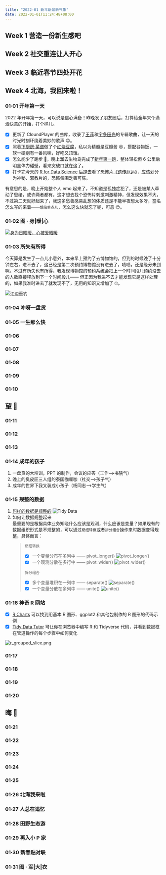 ```yaml
---
title: "2022-01 新年新景新气象"
date: 2022-01-01T11:24:48+08:00
---
```


## Week 1 营造一份新生感吧

## Week 2 社交重连让人开心

## Week 3 临近春节四处开花

## Week 4 北海，我回来啦！

### 01·01 开年第一天

2022 年开年第一天，可以说是信心满备！昨晚发了朋友圈后，打算给全年来个潇洒快意的开始，打个样儿。

- [x] 更新了 CloundPlayer 的曲库，收录了[王菲](https://1drv.ms/u/s!AlGH5JDDSwgthOEJ-B2DwLtJxi47QA?e=fso4cI)和[宇多田光](https://1drv.ms/u/s!AlGH5JDDSwgthN9cw5q4T_XqUZlxYQ?e=af58YA)的专辑歌曲，让一天的时光时刻环绕着美妙的歌声 😊。
- [x] 照着[下厨房·菜谱](http://www.xiachufang.com/recipe/102333700/)做了个[红烧豆腐](https://lh3.googleusercontent.com/1rXMzvWMnVrNmz0SApi_Bcm6Muv0ZJkfEdt4o8hKQg_g4o9TrknZ1Q3BecXxFkhoVKl3PXYqB98YXwZQtM7OibRBD04CyeovS5PNhTkJ9-MjBJ92cCP5_CGiMHBQ93fPvECmNUOyHuo9qeg6tYJdP0ejY-cHYm3KVuiOFUwhUE73dMacdfmVz6qaGlDOeXNl4jIfz0Iz3Y6UllHnovDd1iUHm9Yz41mrvnaCR1TuHG7LAd9Tua8iMytbO4gilnU1x028Jm2pvGAmVFF4NbwI0vbAdG2b6k8LJkeBpJCtpEWeZLRDoj8yLzavr8JExsd6pUBPszJgDNI-jqPrLLBNb6VhY0eoTuQF5jXD4UAAF9dF4ikYfkVbRpdhN_BseIm6FrXWyF3gPGOJXOAjvPHoaQ-yGBE4-vRlkaZQMmA8-pj8vTppr3LSBSbTJAcI8aD6LewvAV4KTLjBiW_aTl2Oy45a013e5aCWSSklEE1jHGu63U5K0AcQArcnSpA7puBip2f7kTPwb3ZxnjxtcjJF5YPkvZoYTZfKrBoJUzlSH6X3DcwIJxhu2RTWoWcZoqM5v3MloN2Th14lneLVvYPDN47IL5R__zaS99lmCo-jNIY9BL1Z9sIziMWauj8DYrxMONjixqk2PjvV8Clfq4pvJY_EiiQkN7ztZyqCB0nmD0boLT-z0daITJdAjlQIy0XFvTHpzUAO0obhPpaeZPI4qkU=w1398-h1048-no?authuser=0)，私以为精髓是豆瓣酱 😍，搭配谷物饭，一软一硬别有一番风味，好吃又顶饿。
- [x] 怎么能少了跑步 🏃‍，晚上溜去生物岛完成了[新年第一跑](https://www.strava.com/activities/6455556817?utm_content=89002569&utm_medium=referral)，整体轻松但 6 公里后明显体力碰壁，看来突破口就在这了。
- [x] 打卡完今天的 [R for Data Science](https://r4ds.had.co.nz/) 后跑去看了恐怖片[《遗传厄运》](https://movie.douban.com/subject/27621727/)，应该划分为神秘、邪教片的，恐怖氛围乏善可陈。

有意思的是，晚上开始整个人 emo 起来了，不知道是孤独症犯了，还是被某人牵动了思绪，或许两者都有，这才想去找个恐怖片刺激刺激精神，但发现效果不大，不过第二天就好起来了，我这多愁善感易乱想的体质还是不能半夜想太多呀，签名怎么写的来着——`想简单点儿`，怎么这么快就忘了呢，可恶 😶。

### 01·02 图 · 身|暖|心

[![身为日晒暖，心被爱晒暖](https://lh3.googleusercontent.com/Lmx7VS7UZSlAETSM3_9JJw8k_MAv7Kar1jVkmyOmmdeOev-PcgeW1nD7Y_eOTqeKIDqjXRrI_asep1eaNT3m_Odd8aQftEkNc1vX44SDEZ_qa4R_4kzTb6FGzf9EM6q4V6Iwx3eIiYS2HIh3-Z--I5bxYUXfiyIU0fRvl_pPxqf7cjsRjxtqhwqFZEjryBC0VIkeQL8Ps9jG8MeCqPk69aPrui87oS1r2jCJFnvrNDo3jW6cyI9olyAZd3LqqwKlrmVJH0GyuhHbwkkmxNdnhf1bknaMcf3m4fGRxT_s9vIrDd-_4czcwO_whFogUCpdh3Vt0HIKzi6MqjoRsu7smrmdmyMa5CSVhcMOL062ilr884IlPU77Wgq-lhxCP7gCFpUnrL_MwALQ2uwlgL7pmtu5xU5iaLyrEeWO0vLw-gEGo5svfc-3-kKnwvRzRwYl93wras_k3uFpZFxOLb7KLqyU01mZBH0tKVoyzOplQ1C9iShKtG19qtZQfAyxfJkYMaA-wuUJOe50KAWXc59jNIv1vEDHLrqRqDmfINZTqcEg1Z7HxEBZ4sb3XZ5BCXuG0KUTptOiDNLImTCRqBuMAGC6yFXDpZFspQUFVb05-em53QDbGjkSD0CRVqh-vDG5JDiqD_-cQg6LowJIxzMc2XcHMENSOlJDBjQ4njE-cFzwzrA16dlH6fMpZ5G1cnCvozOUJ50j2CxzQq7dNDv9rGc=s1048-no?authuser=0)](https://photos.app.goo.gl/xNeESMjEHpmJc2p97)

### 01·03 所失有所得

今天算是发生了一点儿小意外，本来早上预约了去博物馆的，但到的时候晚了十分钟左右，进不去了，这已经是第二次预约博物馆没有进去了，啧啧，还是缘分未到啊。不过有所失也有所得，我发现博物馆的预约系统会把上一个时间段儿预约没去的人数直接释放到下一个时间段儿—— 但正因为我进不去才能发现它是这样处理的，如果我准时进去了就发现不了，无用的知识又增加了 🙄。

![江边垂钓](https://lh3.googleusercontent.com/W2si4zI5k7OT4K9ZbiKDxhajhtiy0jQbw3svaOCuoz3c5Prfm_2JN5V_GwhNwcZj-5ZpE74e0Qyc4oEfykPRp_-NVIuzYcy6S-NKs3DEGFSk8Y1axDyDIxo7AcJuRNmoiAh-h4VZSTnaiEASWHlFsJoJxTUhezxtrej1VPt3VU9P0fdmL68hOmqXhjUEsTqYhC6WzYCAS4hvYNOE7DERzKvMba5U7xXcRqnjYXaPCTHAKADMigjdp70RzeCNFJxK1nq-8JauPaWiscTR1HLa3AOSrm3Is_3SkCV0D6ZBYPshcLG6eIXncUHOCFyz1EFk5OrlThjz7Gf1aXljIKMayEkmIgm199yt15xHSjw5MinYzH_eI6fKpu6DNM9ReUNMiUG4wec00BNrGUpBphlOSNM9LJ-wFW_6-OPjS7ZPZQSoZ9GmhAT6IjZ7HQC_fvJnu9JkP0OhpQsCOvMJwEobgEjT_DSCdq1qmWF2AchHEoG4AIMVbvpe2p_8KhnAYvUzuyj62jq0KB7hVYb5C3B4chysz3VYhUEkNzdk-6VfkK7jOPwPkQE8CL341M17jhg23vCAxSpxgV-Tb1VH2vOjhDle_XprqsjazP5vAFUIXSLqcdljLZcHNNyT8a0HgCigayw5U0VLAGBrVMMuycWoKV2OX7r2fstOADoevxU2jlB66T7VZyzty_AIoqMcjfGzFcIpQ2KqZ9Bkib0TT85DcTA=w1398-h1048-no?authuser=0)

### 01·04 冲呀一盘货

### 01·05 一生那么快

### 01·06

### 01·07

### 01·08

### 01·09

### 01·10

## 望 📡

### 01·11

### 01·12

### 01·13

### 01·14 成年的孩子

1. 一盘货的大培训，PPT 的制作，会议的应答（工作-->书院气）
2. 晚上的臭皮匠三人组的泰国咖喱咖（社交-->孩子气）
3. 成年的世界下我又装成小孩子（杨同志-->学生气）

### 01·15 规整的数据

1.  [何样的数据是规整的](https://en.wikipedia.org/wiki/Tidy_data)
    ![Tidy Data](https://d33wubrfki0l68.cloudfront.net/6f1ddb544fc5c69a2478e444ab8112fb0eea23f8/91adc/images/tidy-1.png "满足三原则的数据矩阵: 行对应于观测，列对应于变量, 交汇的单元格给出了该行观测对象的该列变量的测量值。")
2.  如何让数据规整起来  
    最重要的是根据具体业务知晓什么应该是观测，什么应该是变量？如果现有的数据组织形式是不规整的，可以通过`枢纽转换`或者`拆分组合`操作来时数据变得规整，具体而言：
    > `枢纽转换`
    >
    > - [x] 一个变量分布在多列中 —— pivot_longer()
    >       ![pivot_longer()](https://d33wubrfki0l68.cloudfront.net/3aea19108d39606bbe49981acda07696c0c7fcd8/2de65/images/tidy-9.png "Pivoting table4 into a longer, tidy form.")
    > - [x] 一个观测分散在多行中 —— pivot_wider()
    >       ![pivot_wider()](https://d33wubrfki0l68.cloudfront.net/8350f0dda414629b9d6c354f87acf5c5f722be43/bcb84/images/tidy-8.png "Pivoting table2 into a wider, tidy form.")
    >
    > `拆分组合`
    >
    > - [x] 多个变量堆积在一列中 —— separate()
    >       ![separate()](https://d33wubrfki0l68.cloudfront.net/f6fca537e77896868fedcd85d9d01031930d76c9/637d9/images/tidy-17.png "Separating table3 makes it tidy")
    > - [x] 一个变量分散在多列中 —— unite()
    >       ![unite()](https://d33wubrfki0l68.cloudfront.net/3d98d3ba019fed3f9ee328284568d4508e479ef8/0b3e6/images/tidy-18.png "Uniting table5 makes it tidy")

### 01·16 神奇 R 网站

- [x] [R Charts](https://r-charts.com/) 可以找到用基本 R 图形、ggplot2 和其他包制作的 R 图形的代码示例
- [x] [Tidy Data Tutor](https://tidydatatutor.com/) 可让你在浏览器中编写 R 和 Tidyverse 代码，并看到数据框在管道操作的每个步骤中如何变化

![r_grouped_slice.png](https://tidydatatutor.com/images/r_grouped_slice.png "group_by() %>% slice()")

### 01·17

### 01·18

### 01·19

### 01·20

## 晦 💫

### 01·21

### 01·22

### 01·23

### 01·24

### 01·25

### 01·26 北海我来啦

### 01·27 人总在追忆

### 01·28 田野生态游

### 01·29 再入小 P 家

### 01·30 新春贴对联

### 01·31 图 · 军|大|衣
